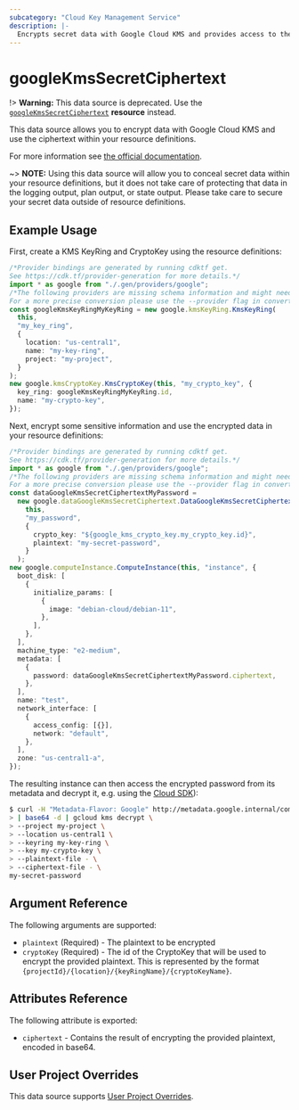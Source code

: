 ```yaml
---
subcategory: "Cloud Key Management Service"
description: |-
  Encrypts secret data with Google Cloud KMS and provides access to the ciphertext
---
```


# googleKmsSecretCiphertext

!> **Warning:** This data source is deprecated. Use the [`googleKmsSecretCiphertext`](../r/kms_secret_ciphertext.html) **resource** instead.

This data source allows you to encrypt data with Google Cloud KMS and use the
ciphertext within your resource definitions.

For more information see
[the official documentation](https://cloud.google.com/kms/docs/encrypt-decrypt).

\~> **NOTE:** Using this data source will allow you to conceal secret data within your
resource definitions, but it does not take care of protecting that data in the
logging output, plan output, or state output.  Please take care to secure your secret
data outside of resource definitions.

## Example Usage

First, create a KMS KeyRing and CryptoKey using the resource definitions:

```typescript
/*Provider bindings are generated by running cdktf get.
See https://cdk.tf/provider-generation for more details.*/
import * as google from "./.gen/providers/google";
/*The following providers are missing schema information and might need manual adjustments to synthesize correctly: google.
For a more precise conversion please use the --provider flag in convert.*/
const googleKmsKeyRingMyKeyRing = new google.kmsKeyRing.KmsKeyRing(
  this,
  "my_key_ring",
  {
    location: "us-central1",
    name: "my-key-ring",
    project: "my-project",
  }
);
new google.kmsCryptoKey.KmsCryptoKey(this, "my_crypto_key", {
  key_ring: googleKmsKeyRingMyKeyRing.id,
  name: "my-crypto-key",
});

```

Next, encrypt some sensitive information and use the encrypted data in your resource definitions:

```typescript
/*Provider bindings are generated by running cdktf get.
See https://cdk.tf/provider-generation for more details.*/
import * as google from "./.gen/providers/google";
/*The following providers are missing schema information and might need manual adjustments to synthesize correctly: google.
For a more precise conversion please use the --provider flag in convert.*/
const dataGoogleKmsSecretCiphertextMyPassword =
  new google.dataGoogleKmsSecretCiphertext.DataGoogleKmsSecretCiphertext(
    this,
    "my_password",
    {
      crypto_key: "${google_kms_crypto_key.my_crypto_key.id}",
      plaintext: "my-secret-password",
    }
  );
new google.computeInstance.ComputeInstance(this, "instance", {
  boot_disk: [
    {
      initialize_params: [
        {
          image: "debian-cloud/debian-11",
        },
      ],
    },
  ],
  machine_type: "e2-medium",
  metadata: [
    {
      password: dataGoogleKmsSecretCiphertextMyPassword.ciphertext,
    },
  ],
  name: "test",
  network_interface: [
    {
      access_config: [{}],
      network: "default",
    },
  ],
  zone: "us-central1-a",
});

```

The resulting instance can then access the encrypted password from its metadata
and decrypt it, e.g. using the [Cloud SDK](https://cloud.google.com/sdk/gcloud/reference/kms/decrypt)):

```bash
$ curl -H "Metadata-Flavor: Google" http://metadata.google.internal/computeMetadata/v1/instance/attributes/password \
> | base64 -d | gcloud kms decrypt \
> --project my-project \
> --location us-central1 \
> --keyring my-key-ring \
> --key my-crypto-key \
> --plaintext-file - \
> --ciphertext-file - \
my-secret-password
```

## Argument Reference

The following arguments are supported:

* `plaintext` (Required) - The plaintext to be encrypted
* `cryptoKey` (Required) - The id of the CryptoKey that will be used to
  encrypt the provided plaintext. This is represented by the format
  `{projectId}/{location}/{keyRingName}/{cryptoKeyName}`.

## Attributes Reference

The following attribute is exported:

* `ciphertext` - Contains the result of encrypting the provided plaintext, encoded in base64.

## User Project Overrides

This data source supports [User Project Overrides](https://registry.terraform.io/providers/hashicorp/google/latest/docs/guides/provider_reference#user_project_override).
